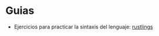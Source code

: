 # Guias

* Ejercicios para practicar la sintaxis del lenguaje: [rustlings](https://github.com/rust-lang/rustlings)